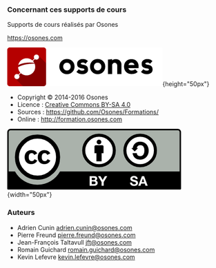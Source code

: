 ### Concernant ces supports de cours

Supports de cours réalisés par Osones

<https://osones.com>

![Logo Osones](images/logo-osones.png){height="50px"}

- Copyright © 2014-2016 Osones
- Licence : [Creative Commons BY-SA 4.0](https://creativecommons.org/licenses/by-sa/4.0/deed.fr)
- Sources : <https://github.com/Osones/Formations/>
- Online : <http://formation.osones.com>

![Licence](images/licence.png){width="50px"}

### Auteurs

- Adrien Cunin <adrien.cunin@osones.com>
- Pierre Freund <pierre.freund@osones.com>
- Jean-François Taltavull <jft@osones.com>
- Romain Guichard <romain.guichard@osones.com>
- Kevin Lefevre <kevin.lefevre@osones.com>

